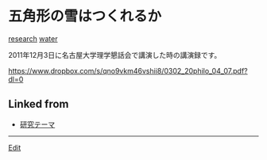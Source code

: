 # 五角形の雪はつくれるか

[research](research.md) [water](water.md)

2011年12月3日に名古屋大学理学懇話会で講演した時の講演録です。

https://www.dropbox.com/s/qno9vkm46vshii8/0302_20philo_04_07.pdf?dl=0



## Linked from

* [研究テーマ](研究テーマ.md)


----
[Edit](https://github.com/vitroid/vitroid.github.io/edit/master/MD/五角形の雪はつくれるか.md)
